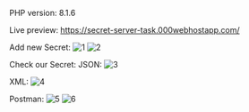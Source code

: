 PHP version: 8.1.6

Live preview: https://secret-server-task.000webhostapp.com/ 

Add new Secret:
![1](https://user-images.githubusercontent.com/39013317/187085151-2f01b27d-cd94-4f63-a7f2-c7908a2b3387.png)
![2](https://user-images.githubusercontent.com/39013317/187085167-66a2e10d-fd9c-4ffa-8e76-8f2fea1fd5e7.png)

Check our Secret:
JSON:
![3](https://user-images.githubusercontent.com/39013317/187085187-132437a8-e1f7-4862-a06e-8db88d255e02.png)

XML:
![4](https://user-images.githubusercontent.com/39013317/187085196-0444cce6-f3be-4a98-8f08-e75051198763.png)

Postman:
![5](https://user-images.githubusercontent.com/39013317/187085205-fbfeb2b1-a5df-45cc-825d-a7b898228832.png)
![6](https://user-images.githubusercontent.com/39013317/187085207-45cbfbc3-6b20-4d0c-91a0-c641dd33dc20.png)
